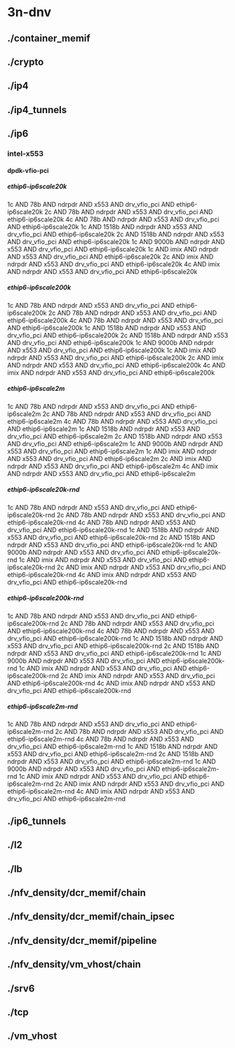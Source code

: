# 3n-dnv
## ./container_memif
## ./crypto
## ./ip4
## ./ip4_tunnels
## ./ip6
### intel-x553
#### dpdk-vfio-pci
##### ethip6-ip6scale20k
1c AND 78b AND ndrpdr AND x553 AND drv_vfio_pci AND ethip6-ip6scale20k
2c AND 78b AND ndrpdr AND x553 AND drv_vfio_pci AND ethip6-ip6scale20k
4c AND 78b AND ndrpdr AND x553 AND drv_vfio_pci AND ethip6-ip6scale20k
1c AND 1518b AND ndrpdr AND x553 AND drv_vfio_pci AND ethip6-ip6scale20k
2c AND 1518b AND ndrpdr AND x553 AND drv_vfio_pci AND ethip6-ip6scale20k
1c AND 9000b AND ndrpdr AND x553 AND drv_vfio_pci AND ethip6-ip6scale20k
1c AND imix AND ndrpdr AND x553 AND drv_vfio_pci AND ethip6-ip6scale20k
2c AND imix AND ndrpdr AND x553 AND drv_vfio_pci AND ethip6-ip6scale20k
4c AND imix AND ndrpdr AND x553 AND drv_vfio_pci AND ethip6-ip6scale20k
##### ethip6-ip6scale200k
1c AND 78b AND ndrpdr AND x553 AND drv_vfio_pci AND ethip6-ip6scale200k
2c AND 78b AND ndrpdr AND x553 AND drv_vfio_pci AND ethip6-ip6scale200k
4c AND 78b AND ndrpdr AND x553 AND drv_vfio_pci AND ethip6-ip6scale200k
1c AND 1518b AND ndrpdr AND x553 AND drv_vfio_pci AND ethip6-ip6scale200k
2c AND 1518b AND ndrpdr AND x553 AND drv_vfio_pci AND ethip6-ip6scale200k
1c AND 9000b AND ndrpdr AND x553 AND drv_vfio_pci AND ethip6-ip6scale200k
1c AND imix AND ndrpdr AND x553 AND drv_vfio_pci AND ethip6-ip6scale200k
2c AND imix AND ndrpdr AND x553 AND drv_vfio_pci AND ethip6-ip6scale200k
4c AND imix AND ndrpdr AND x553 AND drv_vfio_pci AND ethip6-ip6scale200k
##### ethip6-ip6scale2m
1c AND 78b AND ndrpdr AND x553 AND drv_vfio_pci AND ethip6-ip6scale2m
2c AND 78b AND ndrpdr AND x553 AND drv_vfio_pci AND ethip6-ip6scale2m
4c AND 78b AND ndrpdr AND x553 AND drv_vfio_pci AND ethip6-ip6scale2m
1c AND 1518b AND ndrpdr AND x553 AND drv_vfio_pci AND ethip6-ip6scale2m
2c AND 1518b AND ndrpdr AND x553 AND drv_vfio_pci AND ethip6-ip6scale2m
1c AND 9000b AND ndrpdr AND x553 AND drv_vfio_pci AND ethip6-ip6scale2m
1c AND imix AND ndrpdr AND x553 AND drv_vfio_pci AND ethip6-ip6scale2m
2c AND imix AND ndrpdr AND x553 AND drv_vfio_pci AND ethip6-ip6scale2m
4c AND imix AND ndrpdr AND x553 AND drv_vfio_pci AND ethip6-ip6scale2m
##### ethip6-ip6scale20k-rnd
1c AND 78b AND ndrpdr AND x553 AND drv_vfio_pci AND ethip6-ip6scale20k-rnd
2c AND 78b AND ndrpdr AND x553 AND drv_vfio_pci AND ethip6-ip6scale20k-rnd
4c AND 78b AND ndrpdr AND x553 AND drv_vfio_pci AND ethip6-ip6scale20k-rnd
1c AND 1518b AND ndrpdr AND x553 AND drv_vfio_pci AND ethip6-ip6scale20k-rnd
2c AND 1518b AND ndrpdr AND x553 AND drv_vfio_pci AND ethip6-ip6scale20k-rnd
1c AND 9000b AND ndrpdr AND x553 AND drv_vfio_pci AND ethip6-ip6scale20k-rnd
1c AND imix AND ndrpdr AND x553 AND drv_vfio_pci AND ethip6-ip6scale20k-rnd
2c AND imix AND ndrpdr AND x553 AND drv_vfio_pci AND ethip6-ip6scale20k-rnd
4c AND imix AND ndrpdr AND x553 AND drv_vfio_pci AND ethip6-ip6scale20k-rnd
##### ethip6-ip6scale200k-rnd
1c AND 78b AND ndrpdr AND x553 AND drv_vfio_pci AND ethip6-ip6scale200k-rnd
2c AND 78b AND ndrpdr AND x553 AND drv_vfio_pci AND ethip6-ip6scale200k-rnd
4c AND 78b AND ndrpdr AND x553 AND drv_vfio_pci AND ethip6-ip6scale200k-rnd
1c AND 1518b AND ndrpdr AND x553 AND drv_vfio_pci AND ethip6-ip6scale200k-rnd
2c AND 1518b AND ndrpdr AND x553 AND drv_vfio_pci AND ethip6-ip6scale200k-rnd
1c AND 9000b AND ndrpdr AND x553 AND drv_vfio_pci AND ethip6-ip6scale200k-rnd
1c AND imix AND ndrpdr AND x553 AND drv_vfio_pci AND ethip6-ip6scale200k-rnd
2c AND imix AND ndrpdr AND x553 AND drv_vfio_pci AND ethip6-ip6scale200k-rnd
4c AND imix AND ndrpdr AND x553 AND drv_vfio_pci AND ethip6-ip6scale200k-rnd
##### ethip6-ip6scale2m-rnd
1c AND 78b AND ndrpdr AND x553 AND drv_vfio_pci AND ethip6-ip6scale2m-rnd
2c AND 78b AND ndrpdr AND x553 AND drv_vfio_pci AND ethip6-ip6scale2m-rnd
4c AND 78b AND ndrpdr AND x553 AND drv_vfio_pci AND ethip6-ip6scale2m-rnd
1c AND 1518b AND ndrpdr AND x553 AND drv_vfio_pci AND ethip6-ip6scale2m-rnd
2c AND 1518b AND ndrpdr AND x553 AND drv_vfio_pci AND ethip6-ip6scale2m-rnd
1c AND 9000b AND ndrpdr AND x553 AND drv_vfio_pci AND ethip6-ip6scale2m-rnd
1c AND imix AND ndrpdr AND x553 AND drv_vfio_pci AND ethip6-ip6scale2m-rnd
2c AND imix AND ndrpdr AND x553 AND drv_vfio_pci AND ethip6-ip6scale2m-rnd
4c AND imix AND ndrpdr AND x553 AND drv_vfio_pci AND ethip6-ip6scale2m-rnd
## ./ip6_tunnels
## ./l2
## ./lb
## ./nfv_density/dcr_memif/chain
## ./nfv_density/dcr_memif/chain_ipsec
## ./nfv_density/dcr_memif/pipeline
## ./nfv_density/vm_vhost/chain
## ./srv6
## ./tcp
## ./vm_vhost
